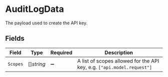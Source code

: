 # AuditLogData

The payload used to create the API key.


## Fields

| Field                                                                  | Type                                                                   | Required                                                               | Description                                                            |
| ---------------------------------------------------------------------- | ---------------------------------------------------------------------- | ---------------------------------------------------------------------- | ---------------------------------------------------------------------- |
| `Scopes`                                                               | []*string*                                                             | :heavy_minus_sign:                                                     | A list of scopes allowed for the API key, e.g. `["api.model.request"]` |